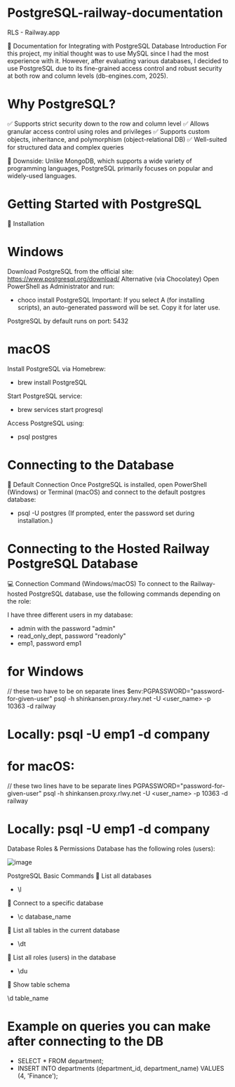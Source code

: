 # PostgreSQL-railway-documentation
RLS - Railway.app

📖 Documentation for Integrating with PostgreSQL Database
Introduction
For this project, my initial thought was to use MySQL since I had the most experience with it. However, after evaluating various databases, I decided to use PostgreSQL due to its fine-grained access control and robust security at both row and column levels (db-engines.com, 2025).

# Why PostgreSQL?
✅ Supports strict security down to the row and column level
✅ Allows granular access control using roles and privileges
✅ Supports custom objects, inheritance, and polymorphism (object-relational DB)
✅ Well-suited for structured data and complex queries

🔴 Downside: Unlike MongoDB, which supports a wide variety of programming languages, PostgreSQL primarily focuses on popular and widely-used languages.

# Getting Started with PostgreSQL
📌 Installation
# Windows
Download PostgreSQL from the official site: https://www.postgresql.org/download/
Alternative (via Chocolatey)
Open PowerShell as Administrator and run:
- choco install PostgreSQL
Important: If you select A (for installing scripts), an auto-generated password will be set. Copy it for later use.

PostgreSQL by default runs on port: 5432

# macOS
Install PostgreSQL via Homebrew:
- brew install PostgreSQL

Start PostgreSQL service:
- brew services start progresql

Access PostgreSQL using:
- psql postgres

# Connecting to the Database
📌 Default Connection
Once PostgreSQL is installed, open PowerShell (Windows) or Terminal (macOS) and connect to the default postgres database:
- psql -U postgres
(If prompted, enter the password set during installation.)

# Connecting to the Hosted Railway PostgreSQL Database
💻 Connection Command (Windows/macOS)
To connect to the Railway-hosted PostgreSQL database, use the following commands depending on the role:

I have three different users in my database:
- admin with the password "admin"
- read_only_dept, password "readonly"
- emp1, password emp1

# for Windows

// these two have to be on separate lines
$env:PGPASSWORD="password-for-given-user"
psql -h shinkansen.proxy.rlwy.net -U <user_name> -p 10363 -d railway

# Locally:  psql -U emp1 -d company

# for macOS:

// these two lines have to be separate lines
PGPASSWORD="password-for-given-user" 
psql -h shinkansen.proxy.rlwy.net -U <user_name> -p 10363 -d railway

# Locally:  psql -U emp1 -d company

Database Roles & Permissions
Database has the following roles (users):

![image](https://github.com/user-attachments/assets/d9d407c7-27ef-4d76-a477-e5a218c7b0ee)

PostgreSQL Basic Commands
📌 List all databases

- \l

📌 Connect to a specific database

- \c database_name

📌 List all tables in the current database

- \dt

📌 List all roles (users) in the database

- \du

📌 Show table schema

\d table_name

# Example on queries you can make after connecting to the DB
- SELECT * FROM department;
- INSERT INTO departments (department_id, department_name) VALUES (4, 'Finance');

